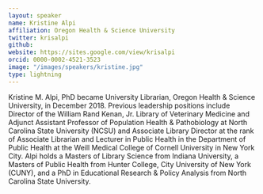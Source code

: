 ```yaml
---
layout: speaker
name: Kristine Alpi
affiliation: Oregon Health & Science University
twitter: krisalpi
github: 
website: https://sites.google.com/view/krisalpi
orcid: 0000-0002-4521-3523
image: "/images/speakers/kristine.jpg"
type: lightning
---
```


Kristine M. Alpi, PhD became University Librarian, Oregon Health & Science University, in December 2018. Previous leadership positions 
include Director of the William Rand Kenan, Jr. Library of Veterinary Medicine and Adjunct Assistant Professor of Population Health & 
Pathobiology at North Carolina State University (NCSU) and Associate Library Director at the rank of Associate Librarian and Lecturer in 
Public Health in the Department of Public Health at the Weill Medical College of Cornell University in New York City. Alpi holds a 
Masters of Library Science from Indiana University, a Masters of Public Health from Hunter College, City University of New York (CUNY), 
and a PhD in Educational Research & Policy Analysis from North Carolina State University.

 
